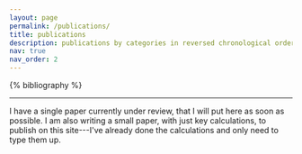 ```yaml
---
layout: page
permalink: /publications/
title: publications
description: publications by categories in reversed chronological order. #generated by jekyll-scholar.
nav: true
nav_order: 2
---
```


<!-- _pages/publications.md -->

<!-- Bibsearch Feature -->

<!-- {% include bib_search.liquid %} -->

<div class="publications">

{% bibliography %}

</div>

---
I have a single paper currently under review, that I will put here as soon as possible.
I am also writing a small paper, with just key calculations, to publish on this site---I've already done the calculations and only need to type them up.